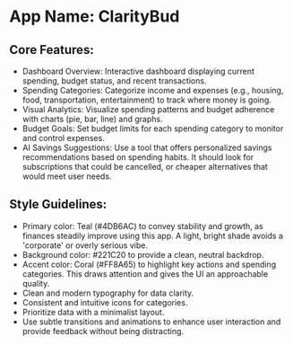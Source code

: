 # **App Name**: ClarityBud

## Core Features:

- Dashboard Overview: Interactive dashboard displaying current spending, budget status, and recent transactions.
- Spending Categories: Categorize income and expenses (e.g., housing, food, transportation, entertainment) to track where money is going.
- Visual Analytics: Visualize spending patterns and budget adherence with charts (pie, bar, line) and graphs.
- Budget Goals: Set budget limits for each spending category to monitor and control expenses.
- AI Savings Suggestions: Use a tool that offers personalized savings recommendations based on spending habits. It should look for subscriptions that could be cancelled, or cheaper alternatives that would meet user needs.

## Style Guidelines:

- Primary color: Teal (#4DB6AC) to convey stability and growth, as finances steadily improve using this app. A light, bright shade avoids a 'corporate' or overly serious vibe.
- Background color: #221C20 to provide a clean, neutral backdrop.
- Accent color: Coral (#FF8A65) to highlight key actions and spending categories. This draws attention and gives the UI an approachable quality.
- Clean and modern typography for data clarity.
- Consistent and intuitive icons for categories.
- Prioritize data with a minimalist layout.
- Use subtle transitions and animations to enhance user interaction and provide feedback without being distracting.